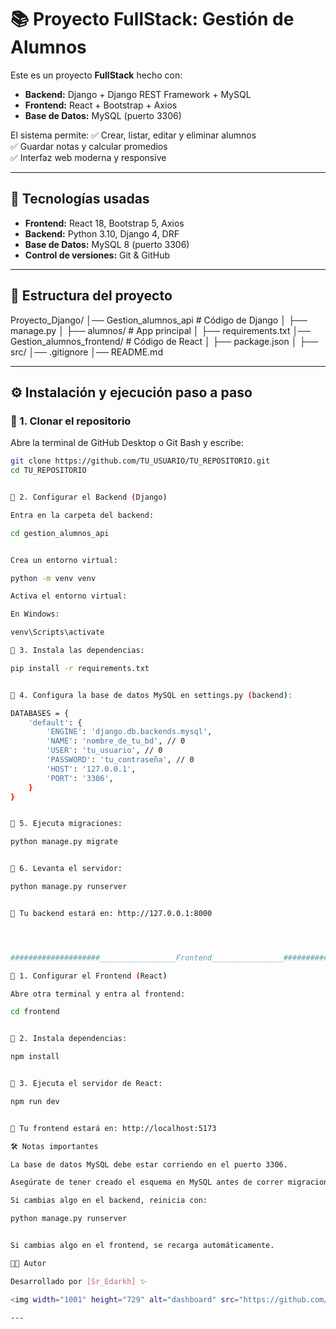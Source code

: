 # 📚 Proyecto FullStack: Gestión de Alumnos

Este es un proyecto **FullStack** hecho con:
- **Backend:** Django + Django REST Framework + MySQL
- **Frontend:** React + Bootstrap + Axios
- **Base de Datos:** MySQL (puerto 3306)

El sistema permite:
✅ Crear, listar, editar y eliminar alumnos  
✅ Guardar notas y calcular promedios  
✅ Interfaz web moderna y responsive  

---

## 🚀 Tecnologías usadas
- **Frontend:** React 18, Bootstrap 5, Axios
- **Backend:** Python 3.10, Django 4, DRF
- **Base de Datos:** MySQL 8 (puerto 3306)
- **Control de versiones:** Git & GitHub

---

## 📂 Estructura del proyecto
Proyecto_Django/
│── Gestion_alumnos_api # Código de Django
│ ├── manage.py
│ ├── alumnos/ # App principal
│ ├── requirements.txt
│── Gestion_alumnos_frontend/ # Código de React
│ ├── package.json
│ ├── src/
│── .gitignore
│── README.md




---

## ⚙️ Instalación y ejecución paso a paso

### 🔹 1. Clonar el repositorio
Abre la terminal de GitHub Desktop o Git Bash y escribe:

```bash
git clone https://github.com/TU_USUARIO/TU_REPOSITORIO.git
cd TU_REPOSITORIO


🔹 2. Configurar el Backend (Django)

Entra en la carpeta del backend:

cd gestion_alumnos_api


Crea un entorno virtual:

python -m venv venv

Activa el entorno virtual:

En Windows:

venv\Scripts\activate

🔹 3. Instala las dependencias:

pip install -r requirements.txt


🔹 4. Configura la base de datos MySQL en settings.py (backend):

DATABASES = {
    'default': {
        'ENGINE': 'django.db.backends.mysql',
        'NAME': 'nombre_de_tu_bd', // 0
        'USER': 'tu_usuario', // 0
        'PASSWORD': 'tu_contraseña', // 0
        'HOST': '127.0.0.1',
        'PORT': '3306',
    }
}


🔹 5. Ejecuta migraciones:

python manage.py migrate


🔹 6. Levanta el servidor:

python manage.py runserver


📌 Tu backend estará en: http://127.0.0.1:8000




####################_________________Frontend________________#####################

🔹 1. Configurar el Frontend (React)

Abre otra terminal y entra al frontend:

cd frontend


🔹 2. Instala dependencias:

npm install


🔹 3. Ejecuta el servidor de React:

npm run dev


📌 Tu frontend estará en: http://localhost:5173

🛠️ Notas importantes

La base de datos MySQL debe estar corriendo en el puerto 3306.

Asegúrate de tener creado el esquema en MySQL antes de correr migraciones.

Si cambias algo en el backend, reinicia con:

python manage.py runserver


Si cambias algo en el frontend, se recarga automáticamente.

👨‍💻 Autor

Desarrollado por [Sr_Edarkh] ✨

<img width="1001" height="729" alt="dashboard" src="https://github.com/user-attachments/assets/3fb406b7-1ccf-4dc3-a5a8-3f0f0d26ee32" />

---
